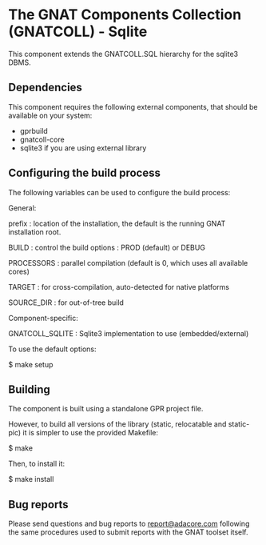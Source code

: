 The GNAT Components Collection (GNATCOLL) - Sqlite
==================================================

This component extends the GNATCOLL.SQL hierarchy for the sqlite3 DBMS.

Dependencies
------------

This component requires the following external components, that should be
available on your system:

- gprbuild
- gnatcoll-core
- sqlite3 if you are using external library

Configuring the build process
-----------------------------

The following variables can be used to configure the build process:

General:

   prefix     : location of the installation, the default is the running
                GNAT installation root.

   BUILD      : control the build options : PROD (default) or DEBUG

   PROCESSORS : parallel compilation (default is 0, which uses all available
                cores)

   TARGET     : for cross-compilation, auto-detected for native platforms

   SOURCE_DIR : for out-of-tree build

Component-specific:

   GNATCOLL_SQLITE : Sqlite3 implementation to use (embedded/external)

To use the default options:

   $ make setup

Building
--------

The component is built using a standalone GPR project file.

However, to build all versions of the library (static, relocatable and
static-pic) it is simpler to use the provided Makefile:

$ make

Then, to install it:

$ make install


Bug reports
-----------

Please send questions and bug reports to report@adacore.com following
the same procedures used to submit reports with the GNAT toolset itself.
